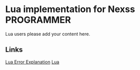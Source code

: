 # Lua implementation for Nexss PROGRAMMER

Lua users please add your content here.

## Links

[Lua Error Explanation](https://wiki.garrysmod.com/page/Lua_Error_Explanation)
[Lua](https://www.lua.org)
